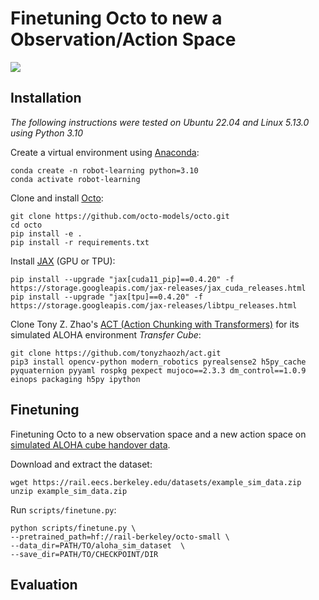 # Finetuning Octo to new a Observation/Action Space
![](https://github.com/J4nn1K/robot-learning/blob/main/media/eval_examples.gif)

## Installation

*The following instructions were tested on Ubuntu 22.04 and Linux 5.13.0 using Python 3.10*

Create a virtual environment using [Anaconda](https://docs.anaconda.com/free/anaconda/install/):
```
conda create -n robot-learning python=3.10
conda activate robot-learning
```
Clone and install [Octo](https://octo-models.github.io/):
```
git clone https://github.com/octo-models/octo.git
cd octo 
pip install -e .
pip install -r requirements.txt
```
Install [JAX](http://jax.readthedocs.io/) (GPU or TPU):
```
pip install --upgrade "jax[cuda11_pip]==0.4.20" -f https://storage.googleapis.com/jax-releases/jax_cuda_releases.html
pip install --upgrade "jax[tpu]==0.4.20" -f https://storage.googleapis.com/jax-releases/libtpu_releases.html
```

Clone Tony Z. Zhao's [ACT (Action Chunking with Transformers)](https://tonyzhaozh.github.io/aloha/)  for its simulated ALOHA environment *Transfer Cube*:
```
git clone https://github.com/tonyzhaozh/act.git
pip3 install opencv-python modern_robotics pyrealsense2 h5py_cache pyquaternion pyyaml rospkg pexpect mujoco==2.3.3 dm_control==1.0.9 einops packaging h5py ipython
```
## Finetuning
Finetuning Octo to a new observation space and a new action space on [simulated ALOHA cube handover data](https://rail.eecs.berkeley.edu/datasets/example_sim_data.zip
).

Download and extract the dataset:
```
wget https://rail.eecs.berkeley.edu/datasets/example_sim_data.zip
unzip example_sim_data.zip
```
Run `scripts/finetune.py`:
```
python scripts/finetune.py \
--pretrained_path=hf://rail-berkeley/octo-small \
--data_dir=PATH/TO/aloha_sim_dataset  \
--save_dir=PATH/TO/CHECKPOINT/DIR
```
## Evaluation